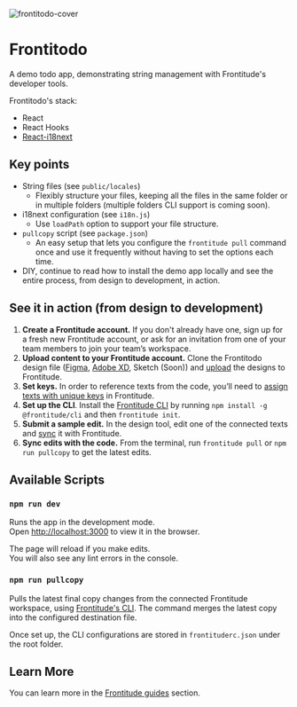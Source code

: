 ![frontitodo-cover](https://user-images.githubusercontent.com/91062868/189535731-4f22cc2f-5e29-4597-b60d-1d638992ba2d.jpg)

# Frontitodo
A demo todo app, demonstrating string management with Frontitude's developer tools.

Frontitodo's stack:
- React
- React Hooks
- [React-i18next](https://www.npmjs.com/package/react-i18next)


## Key points
- String files (see `public/locales`)
  - Flexibly structure your files, keeping all the files in the same folder or in multiple folders (multiple folders CLI support is coming soon).
- i18next configuration (see `i18n.js`)
  - Use `loadPath` option to support your file structure.
- `pullcopy` script (see `package.json`)
  - An easy setup that lets you configure the `frontitude pull` command once and use it frequently without having to set the options each time.
- DIY, continue to read how to install the demo app locally and see the entire process, from design to development, in action.

## See it in action (from design to development)
1. **Create a Frontitude account.** If you don't already have one, sign up for a fresh new Frontitude account, or ask for an invitation from one of your team members to join your team’s workspace.
2. **Upload content to your Frontitude account.** Clone the Frontitodo design file ([Figma](https://www.figma.com/community/file/1151453953890560555), [Adobe XD](https://frontitude-public.s3.eu-west-1.amazonaws.com/sample/Frontitodo+Sample+App.xd), Sketch (Soon)) and [upload](https://www.frontitude.com/guides/upload-content-to-frontitude) the designs to Frontitude.
3. **Set keys.** In order to reference texts from the code, you’ll need to [assign texts with unique keys](https://www.frontitude.com/guides/manage-your-copy-with-unique-keys) in Frontitude.
4. **Set up the CLI**. Install the [Frontitude CLI](https://www.npmjs.com/package/@frontitude/cli) by running `npm install -g @frontitude/cli` and then `frontitude init`.
5. **Submit a sample edit.** In the design tool, edit one of the connected texts and [sync](https://www.frontitude.com/guides/edit-copy-and-save-changes-to-frontitude) it with Frontitude.
6. **Sync edits with the code.** From the terminal, run `frontitude pull` or `npm run pullcopy` to get the latest edits.

## Available Scripts

### `npm run dev`

Runs the app in the development mode.<br>
Open [http://localhost:3000](http://localhost:3000) to view it in the browser.

The page will reload if you make edits.<br>
You will also see any lint errors in the console.


### `npm run pullcopy`

Pulls the latest final copy changes from the connected Frontitude workspace, using [Frontitude's CLI](https://www.npmjs.com/package/@frontitude/cli). The command merges the latest copy into the configured destination file.

Once set up, the CLI configurations are stored in `frontituderc.json` under the root folder.

## Learn More

You can learn more in the [Frontitude guides](https://www.frontitude.com/guides) section.
